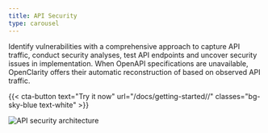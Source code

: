 ```yaml
---
title: API Security
type: carousel
---
```


<p class="carousel-text">Identify vulnerabilities with a comprehensive approach to capture API traffic, conduct security analyses, test API endpoints and uncover security issues in implementation. When OpenAPI specifications are unavailable, OpenClarity offers their automatic reconstruction of based on observed API traffic.</p>

{{< cta-button text="Try it now" url="/docs/getting-started//" classes="bg-sky-blue text-white" >}}

<img src="/img/carousel/APIsec.png" alt="API security architecture" class="img-fluid">
